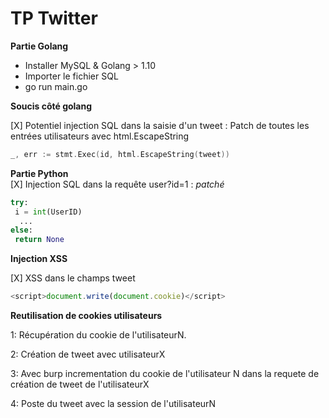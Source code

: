 # TP Twitter

**Partie Golang**

 - Installer MySQL & Golang > 1.10
 - Importer le fichier SQL
 - go run main.go

**Soucis côté golang**

[X] Potentiel injection SQL dans la saisie d'un tweet : Patch de toutes les entrées utilisateurs avec html.EscapeString
```go
_, err := stmt.Exec(id, html.EscapeString(tweet))
```

**Partie Python**  
[X] Injection SQL dans la requête user?id=1 : *patché*
```python
try:
 i = int(UserID)
  ...
else:
 return None
```



**Injection XSS**

[X] XSS dans le champs tweet  

```javascript
<script>document.write(document.cookie)</script>
```
**Reutilisation de cookies utilisateurs**

1: Récupération du cookie de l'utilisateurN.

2: Création de tweet avec utilisateurX

3: Avec burp incrementation du cookie de l'utilisateur N dans la requete de création de tweet de l'utilisateurX

4: Poste du tweet avec la session de l'utilisateurN



